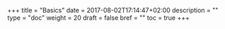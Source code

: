 +++
title = "Basics"
date = 2017-08-02T17:14:47+02:00
description = ""
type = "doc"
weight = 20
draft = false
bref = ""
toc = true
+++
